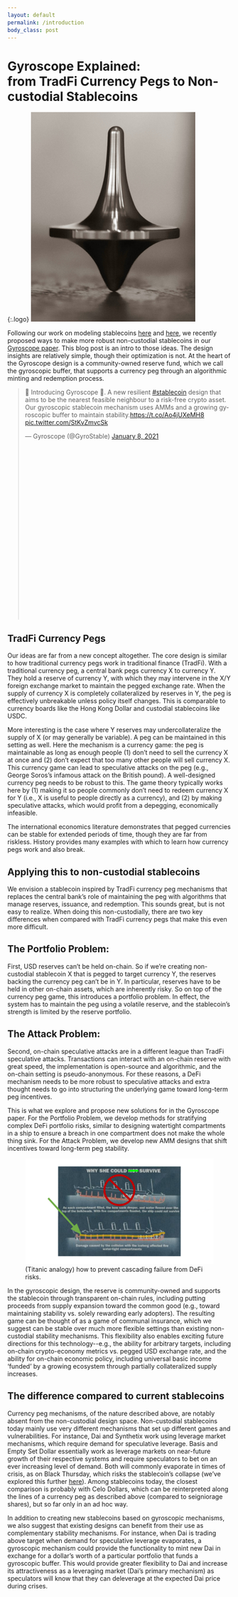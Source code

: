 ```yaml
---
layout: default
permalink: /introduction
body_class: post
---
```


# Gyroscope Explained:<br> from TradFi Currency Pegs to Non-custodial Stablecoins

{:.logo}
!["Spinning Gyroscope"](figures/spinning_top.png)

Following our work on modeling stablecoins [here](https://medium.com/coinmonks/stablecoins-2-0-economic-foundations-for-defi-b9ab38500b87) and [here](https://medium.com/coinmonks/insights-from-modeling-stablecoins-a30e732aef1b), we recently proposed ways to make more robust non-custodial stablecoins in our [Gyroscope paper](whitepaper). This blog post is an intro to those ideas. The design insights are relatively simple, though their optimization is not. At the heart of the Gyroscope design is a community-owned reserve fund, which we call the gyroscopic buffer, that supports a currency peg through an algorithmic minting and redemption process.

<blockquote class="twitter-tweet" style="min-height: 520px;"><p lang="en" dir="ltr">🚨 Introducing Gyroscope 🚨. A new resilient <a href="https://twitter.com/hashtag/stablecoin?src=hash&amp;ref_src=twsrc%5Etfw">#stablecoin</a> design that aims to be the nearest feasible neighbour to a risk-free crypto asset. Our gyroscopic stablecoin mechanism uses AMMs and a growing gyroscopic buffer to maintain stability.<a href="https://t.co/Ao4jUXeMH8">https://t.co/Ao4jUXeMH8</a> <a href="https://t.co/StKvZmvcSk">pic.twitter.com/StKvZmvcSk</a></p>&mdash; Gyroscope (@GyroStable) <a href="https://twitter.com/GyroStable/status/1347573355818459136?ref_src=twsrc%5Etfw">January 8, 2021</a></blockquote> <script async src="https://platform.twitter.com/widgets.js" charset="utf-8"></script> 

## TradFi Currency Pegs

Our ideas are far from a new concept altogether. The core design is similar to how traditional currency pegs work in traditional finance (TradFi). With a traditional currency peg, a central bank pegs currency X to currency Y. They hold a reserve of currency Y, with which they may intervene in the X/Y foreign exchange market to maintain the pegged exchange rate. When the supply of currency X is completely collateralized by reserves in Y, the peg is effectively unbreakable unless policy itself changes. This is comparable to currency boards like the Hong Kong Dollar and custodial stablecoins like USDC.

More interesting is the case where Y reserves may undercollateralize the supply of X (or may generally be variable). A peg can be maintained in this setting as well. Here the mechanism is a currency game: the peg is maintainable as long as enough people (1) don’t need to sell the currency X at once and (2) don’t expect that too many other people will sell currency X. This currency game can lead to speculative attacks on the peg (e.g., George Soros’s infamous attack on the British pound). A well-designed currency peg needs to be robust to this. The game theory typically works here by (1) making it so people commonly don’t need to redeem currency X for Y (i.e., X is useful to people directly as a currency), and (2) by making speculative attacks, which would profit from a depegging, economically infeasible.

The international economics literature demonstrates that pegged currencies can be stable for extended periods of time, though they are far from riskless. History provides many examples with which to learn how currency pegs work and also break.


## Applying this to non-custodial stablecoins
We envision a stablecoin inspired by TradFi currency peg mechanisms that replaces the central bank’s role of maintaining the peg with algorithms that manage reserves, issuance, and redemption. This sounds great, but is not easy to realize. When doing this non-custodially, there are two key differences when compared with TradFi currency pegs that make this even more difficult.

## The Portfolio Problem:

First, USD reserves can’t be held on-chain. So if we’re creating non-custodial stablecoin X that is pegged to target currency Y, the reserves backing the currency peg can’t be in Y. In particular, reserves have to be held in other on-chain assets, which are inherently risky. So on top of the currency peg game, this introduces a portfolio problem. In effect, the system has to maintain the peg using a volatile reserve, and the stablecoin’s strength is limited by the reserve portfolio.

## The Attack Problem:

Second, on-chain speculative attacks are in a different league than TradFi speculative attacks. Transactions can interact with an on-chain reserve with great speed, the implementation is open-source and algorithmic, and the on-chain setting is pseudo-anonymous. For these reasons, a DeFi mechanism needs to be more robust to speculative attacks and extra thought needs to go into structuring the underlying game toward long-term peg incentives.

This is what we explore and propose new solutions for in the Gyroscope paper.  For the Portfolio Problem, we develop methods for stratifying complex DeFi portfolio risks, similar to designing watertight compartments in a ship to ensure a breach in one compartment does not make the whole thing sink. For the Attack Problem, we  develop new AMM designs that shift incentives toward long-term peg stability.

<figure class="image titanic">
  <img src="figures/titanic.png" alt="Titanic analogy">
  <figcaption>(Titanic analogy) how to prevent cascading failure from DeFi risks.</figcaption>
</figure>


In the gyroscopic design, the reserve is community-owned and supports the stablecoin through transparent on-chain rules, including putting proceeds from supply expansion toward the common good (e.g., toward maintaining stability vs. solely rewarding early adopters). The resulting game can be thought of as a game of communal insurance, which we suggest can be stable over much more flexible settings than existing non-custodial stability mechanisms. This flexibility also enables exciting future directions for this technology--e.g., the ability for arbitrary targets, including on-chain crypto-economy metrics vs. pegged USD exchange rate, and the ability for on-chain economic policy, including universal basic income ‘funded’ by a growing ecosystem through partially collateralized supply increases.

## The difference compared to current stablecoins

Currency peg mechanisms, of the nature described above, are notably absent from the non-custodial design space. Non-custodial stablecoins today mainly use very different mechanisms that set up different games and vulnerabilities. For instance, Dai and Synthetix work using leverage market mechanisms, which require demand for speculative leverage. Basis and Empty Set Dollar essentially work as leverage markets on near-future growth of their respective systems and require speculators to bet on an ever increasing level of demand. Both will commonly evaporate in times of crisis, as on Black Thursday, which risks the stablecoin’s collapse (we’ve explored this further [here](https://medium.com/coinmonks/insights-from-modeling-stablecoins-a30e732aef1b)). Among stablecoins today, the closest comparison is probably with Celo Dollars, which can be reinterpreted along the lines of a currency peg as described above (compared to seigniorage shares), but so far only in an ad hoc way.

In addition to creating new stablecoins based on gyroscopic mechanisms, we also suggest that existing designs can benefit from their use as complementary stability mechanisms. For instance, when Dai is trading above target when demand for speculative leverage evaporates, a gyroscopic mechanism could provide the functionality to mint new Dai in exchange for a dollar’s worth of a particular portfolio that funds a gyroscopic buffer. This would provide greater flexibility to Dai and increase its attractiveness as a leveraging market (Dai’s primary mechanism) as speculators will know that they can deleverage at the expected Dai price during crises.
